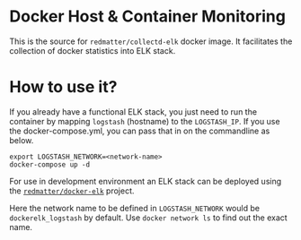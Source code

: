 # Docker Host & Container Monitoring

This is the source for `redmatter/collectd-elk` docker image. It facilitates the collection of docker statistics into ELK stack.

# How to use it?

If you already have a functional ELK stack, you just need to run the container by mapping `logstash` (hostname) to the `LOGSTASH_IP`. If you use the docker-compose.yml, you can pass that in on the commandline as below.

    export LOGSTASH_NETWORK=<network-name>
    docker-compose up -d

For use in development environment an ELK stack can be deployed using the [`redmatter/docker-elk`](https://github.com/redmatter/docker-elk) project.

Here the network name to be defined in `LOGSTASH_NETWORK` would be `dockerelk_logstash` by default. Use `docker network ls` to find out the exact name.
